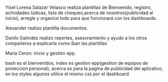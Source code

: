 Yisel Lorena Salazar Velasco realiza plantillas de Bienvenido, registro, actividades lúdicas, lista de chequeo,acerca de nosotros(publicidad al inicio), arregle y organice todo para que funcionará con los dashboards. 

Alexander realizo plantilla documentos. 

Danilo Galindez realizo reportes, asesoramiento y ayudo a los otros compañeros a explicarle como iban las plantillas  

María Ceron: inicio y gestión epp. 

bash es el bienvenidos,
index es gestion epp(gestion de equipos de proteccion personal),
acerca es para la pagina de publicidad del aplicativo, en los styles algunos utilice el mismo css por el dashboard
